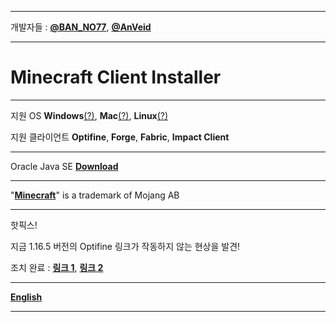 
___


개발자들 : [**@BAN_NO77**](https://github.com/BAN-NO77), [**@AnVeid**](https://github.com/AnVeid)

---

# **Minecraft Client Installer**

---

지원 OS **Windows**[(?)](https://github.com/BAN-NO77/Minecraft-Client-Installer/wiki/Windows), **Mac**[(?)](https://github.com/BAN-NO77/Minecraft-Client-Installer/wiki/Mac), **Linux**[(?)](https://github.com/BAN-NO77/Minecraft-Client-Installer/wiki/Linux)

지원 클라이언트 **Optifine**, **Forge**, **Fabric**, **Impact Client**

---

Oracle Java SE [**Download**](http://www.m-c-i.kro.kr/)

---

"[**Minecraft**](https://www.minecraft.net)" is a trademark of Mojang AB

---

핫픽스! 

지금 1.16.5 버전의 Optifine 링크가 작동하지 않는 현상을 발견!

조치 완료 : [**링크 1**](https://github.com/BAN-NO77/Minecraft-Client-Installer/releases/tag/MCI6.1.0), [**링크 2**](https://github.com/BAN-NO77/Minecraft-Client-Installer/releases/tag/2.1.0)

___

[**English**](https://github.com/BAN-NO77/Minecraft-Client-Installer/wiki/English)
___
